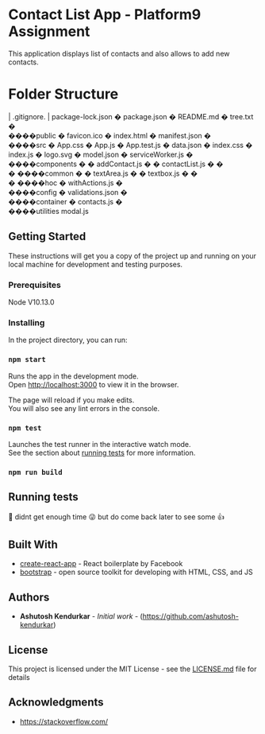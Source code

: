 # Contact List App - Platform9 Assignment

This application displays list of contacts and also allows to add new contacts. 

# Folder Structure

|   .gitignore.
|   package-lock.json
�   package.json
�   README.md
�   tree.txt
�   
����public
�       favicon.ico
�       index.html
�       manifest.json
�       
����src
    �   App.css
    �   App.js
    �   App.test.js
    �   data.json
    �   index.css
    �   index.js
    �   logo.svg
    �   model.json
    �   serviceWorker.js
    �   
    ����components
    �   �   addContact.js
    �   �   contactList.js
    �   �   
    �   ����common
    �       �   textArea.js
    �       �   textbox.js
    �       �   
    �       ����hoc
    �               withActions.js
    �               
    ����config
    �       validations.json
    �       
    ����container
    �       contacts.js
    �       
    ����utilities
            modal.js
            
            

## Getting Started

These instructions will get you a copy of the project up and running on your local machine for development and testing purposes.

### Prerequisites

Node V10.13.0

### Installing
In the project directory, you can run:

### `npm start`

Runs the app in the development mode.<br>
Open [http://localhost:3000](http://localhost:3000) to view it in the browser.

The page will reload if you make edits.<br>
You will also see any lint errors in the console.

### `npm test`

Launches the test runner in the interactive watch mode.<br>
See the section about [running tests](https://facebook.github.io/create-react-app/docs/running-tests) for more information.

### `npm run build`

## Running tests

:grimacing: didnt get enough time :stuck_out_tongue_winking_eye: but do come back later to see some :thumbsup:

## Built With

* [create-react-app](https://github.com/facebook/create-react-app) - React boilerplate by Facebook
* [bootstrap](https://getbootstrap.com/) - open source toolkit for developing with HTML, CSS, and JS


## Authors

* **Ashutosh Kendurkar** - *Initial work* - (https://github.com/ashutosh-kendurkar)


## License

This project is licensed under the MIT License - see the [LICENSE.md](LICENSE.md) file for details

## Acknowledgments

* https://stackoverflow.com/

